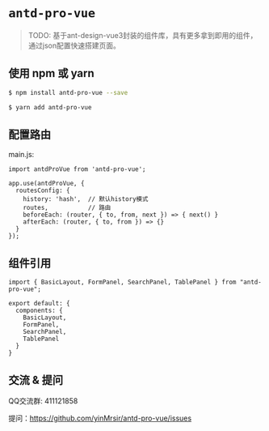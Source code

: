 # `antd-pro-vue`

> TODO: 基于ant-design-vue3封装的组件库，具有更多拿到即用的组件，通过json配置快速搭建页面。

## 使用 npm 或 yarn

```bash
$ npm install antd-pro-vue --save
```

```bash
$ yarn add antd-pro-vue
```

## 配置路由

main.js:
```
import antdProVue from 'antd-pro-vue';

app.use(antdProVue, {
  routesConfig: {
    history: 'hash',  // 默认history模式
    routes,           // 路由
    beforeEach: (router, { to, from, next }) => { next() }
    afterEach: (router, { to, from }) => {}
  }
});
```

## 组件引用
```
import { BasicLayout, FormPanel, SearchPanel, TablePanel } from "antd-pro-vue";

export default: {
  components: {
    BasicLayout,
    FormPanel,
    SearchPanel,
    TablePanel
  }
}
```

## 交流 & 提问

QQ交流群: 411121858

提问：https://github.com/yinMrsir/antd-pro-vue/issues